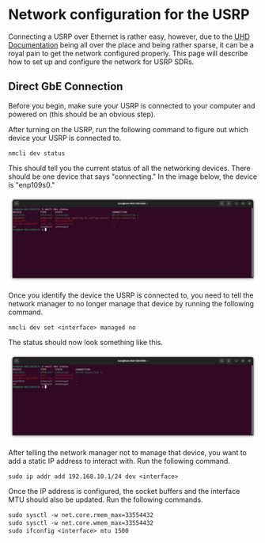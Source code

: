 # Network configuration for the USRP
Connecting a USRP over Ethernet is rather easy, however,
due to the [UHD Documentation](https://files.ettus.com/manual/)
being all over the place and being rather sparse, it can 
be a royal pain to get the network configured properly. 
This page will describe how to set up and configure the 
network for USRP SDRs.

## Direct GbE Connection
Before you begin, make sure your USRP is connected to your
computer and powered on (this should be an obvious step).

After turning on the USRP, run the following command to
figure out which device your USRP is connected to.

``` {bash}
nmcli dev status
```

This should tell you the current status of all the
networking devices. There should be one device that says
"connecting." In the image below, the device is "enp109s0."

![Device status managed](./images/dev-status.png)

Once you identify the device the USRP is connected to,
you need to tell the network manager to no longer manage
that device by running the following command.

``` {bash}
nmcli dev set <interface> managed no
```

The status should now look something like this.

![Device status unmanaged](./images/dev-status2.png)

After telling the network manager not to manage that device,
you want to add a static IP address to interact with. Run
the following command.

``` {bash}
sudo ip addr add 192.168.10.1/24 dev <interface>
```

Once the IP address is configured, the socket buffers and the
interface MTU should also be updated. Run the following commands.

``` {bash}
sudo sysctl -w net.core.rmem_max=33554432
sudo sysctl -w net.core.wmem_max=33554432
sudo ifconfig <interface> mtu 1500
```
